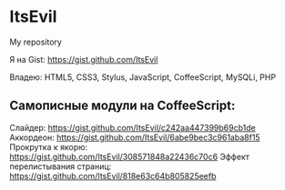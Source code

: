 # ItsEvil
My repository

Я на Gist: https://gist.github.com/ItsEvil

Владею:
HTML5, CSS3, Stylus, JavaScript, CoffeeScript, MySQLi, PHP

## Самописные модули на CoffeeScript:
Слайдер: https://gist.github.com/ItsEvil/c242aa447399b69cb1de
Аккордеон: https://gist.github.com/ItsEvil/6abe9bec3c961aba8f15
Прокрутка к якорю: https://gist.github.com/ItsEvil/308571848a22436c70c6
Эффект перелистывания страниц: https://gist.github.com/ItsEvil/818e63c64b805825eefb
